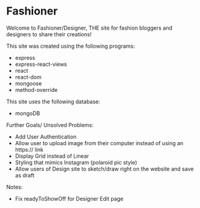 # Fashioner

Welcome to Fashioner/Designer, THE site for fashion bloggers and designers to share their creations!

This site was created using the following programs:
- express
- express-react-views
- react
- react-dom
- mongoose
- method-override

This site uses the following database:
- mongoDB

Further Goals/ Unsolved Problems:
- Add User Authentication
- Allow user to upload image from their computer instead of using an  https:// link
- Display Grid instead of Linear
- Styling that mimics Instagram (polaroid pic style)
- Allow users of Design site to sketch/draw right on the website and save as draft

Notes:
- Fix readyToShowOff for Designer Edit page